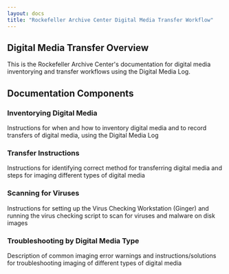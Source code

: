 ```yaml
---
layout: docs
title: "Rockefeller Archive Center Digital Media Transfer Workflow"
---
```


## Digital Media Transfer Overview

This is the Rockefeller Archive Center's documentation for digital media inventorying and transfer workflows using the Digital Media Log.

## Documentation Components

### Inventorying Digital Media

Instructions for when and how to inventory digital media and to record transfers of digital media, using the Digital Media Log

### Transfer Instructions

Instructions for identifying correct method for transferring digital media and steps for imaging different types of digital media

### Scanning for Viruses

Instructions for setting up the Virus Checking Workstation (Ginger) and running the virus checking script to scan for viruses and malware on disk images

### Troubleshooting by Digital Media Type

Description of common imaging error warnings and instructions/solutions for troubleshooting imaging of different types of digital media
